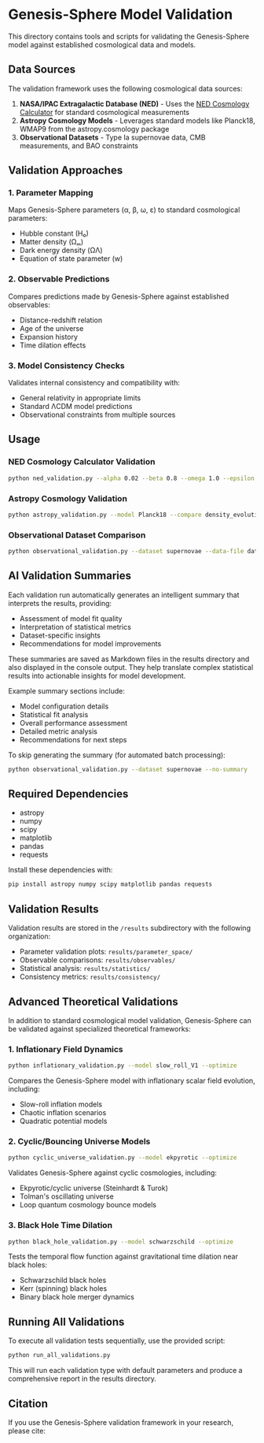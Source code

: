 # Genesis-Sphere Model Validation

This directory contains tools and scripts for validating the Genesis-Sphere model against established cosmological data and models.

## Data Sources

The validation framework uses the following cosmological data sources:

1. **NASA/IPAC Extragalactic Database (NED)** - Uses the [NED Cosmology Calculator](https://ned.ipac.caltech.edu/help/cosmology_calc.html) for standard cosmological measurements
2. **Astropy Cosmology Models** - Leverages standard models like Planck18, WMAP9 from the astropy.cosmology package
3. **Observational Datasets** - Type Ia supernovae data, CMB measurements, and BAO constraints

## Validation Approaches

### 1. Parameter Mapping

Maps Genesis-Sphere parameters (α, β, ω, ε) to standard cosmological parameters:
- Hubble constant (H₀)
- Matter density (Ωₘ)
- Dark energy density (ΩΛ)
- Equation of state parameter (w)

### 2. Observable Predictions

Compares predictions made by Genesis-Sphere against established observables:
- Distance-redshift relation
- Age of the universe
- Expansion history
- Time dilation effects

### 3. Model Consistency Checks

Validates internal consistency and compatibility with:
- General relativity in appropriate limits
- Standard ΛCDM model predictions
- Observational constraints from multiple sources

## Usage

### NED Cosmology Calculator Validation

```bash
python ned_validation.py --alpha 0.02 --beta 0.8 --omega 1.0 --epsilon 0.1
```

### Astropy Cosmology Validation

```bash
python astropy_validation.py --model Planck18 --compare density_evolution
```

### Observational Dataset Comparison

```bash
python observational_validation.py --dataset supernovae --data-file datasets/SNe_gold_sample.csv
```

## AI Validation Summaries

Each validation run automatically generates an intelligent summary that interprets the results, providing:

- Assessment of model fit quality
- Interpretation of statistical metrics
- Dataset-specific insights
- Recommendations for model improvements

These summaries are saved as Markdown files in the results directory and also displayed in the console output. They help translate complex statistical results into actionable insights for model development.

Example summary sections include:
- Model configuration details
- Statistical fit analysis
- Overall performance assessment 
- Detailed metric analysis
- Recommendations for next steps

To skip generating the summary (for automated batch processing):
```bash
python observational_validation.py --dataset supernovae --no-summary
```

## Required Dependencies

- astropy
- numpy
- scipy
- matplotlib
- pandas
- requests

Install these dependencies with:
```bash
pip install astropy numpy scipy matplotlib pandas requests
```

## Validation Results

Validation results are stored in the `/results` subdirectory with the following organization:
- Parameter validation plots: `results/parameter_space/`
- Observable comparisons: `results/observables/`
- Statistical analysis: `results/statistics/`
- Consistency metrics: `results/consistency/`

## Advanced Theoretical Validations

In addition to standard cosmological model validation, Genesis-Sphere can be validated against specialized theoretical frameworks:

### 1. Inflationary Field Dynamics

```bash
python inflationary_validation.py --model slow_roll_V1 --optimize
```

Compares the Genesis-Sphere model with inflationary scalar field evolution, including:
- Slow-roll inflation models
- Chaotic inflation scenarios
- Quadratic potential models

### 2. Cyclic/Bouncing Universe Models

```bash
python cyclic_universe_validation.py --model ekpyrotic --optimize
```

Validates Genesis-Sphere against cyclic cosmologies, including:
- Ekpyrotic/cyclic universe (Steinhardt & Turok)
- Tolman's oscillating universe
- Loop quantum cosmology bounce models

### 3. Black Hole Time Dilation

```bash
python black_hole_validation.py --model schwarzschild --optimize
```

Tests the temporal flow function against gravitational time dilation near black holes:
- Schwarzschild black holes
- Kerr (spinning) black holes
- Binary black hole merger dynamics

## Running All Validations

To execute all validation tests sequentially, use the provided script:

```bash
python run_all_validations.py
```

This will run each validation type with default parameters and produce a comprehensive report in the results directory.

## Citation

If you use the Genesis-Sphere validation framework in your research, please cite:
